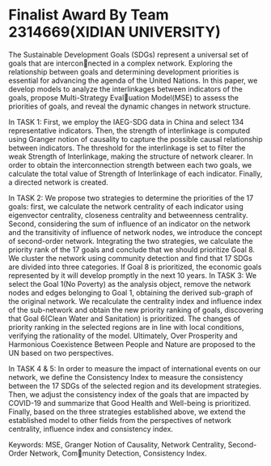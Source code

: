 # Finalist Award By Team 2314669(XIDIAN UNIVERSITY) 

The Sustainable Development Goals (SDGs) represent a universal set of goals that are interconnected in a complex network. Exploring the relationship between goals and determining development priorities is essential for advancing the agenda of the United Nations. In this paper, we develop
models to analyze the interlinkages between indicators of the goals, propose Multi-Strategy Evaluation Model(MSE) to assess the priorities of goals, and reveal the dynamic changes in network
structure.

In TASK 1: First, we employ the IAEG-SDG data in China and select 134 representative indicators. Then, the strength of interlinkage is computed using Granger notion of causality to
capture the possible causal relationship between indicators. The threshold for the interlinkage is set to filter the weak Strength of Interlinkage, making the structure of network clearer. In order to
obtain the interconnection strength between each two goals, we calculate the total value of Strength of Interlinkage of each indicator. Finally, a directed network is created.

In TASK 2: We propose two strategies to determine the priorities of the 17 goals: first, we calculate the network centrality of each indicator using eigenvector centrality, closeness centrality
and betweenness centrality. Second, considering the sum of influence of an indicator on the network and the transitivity of influence of network nodes, we introduce the concept of second-order
network. Integrating the two strategies, we calculate the priority rank of the 17 goals and conclude that we should prioritize Goal 8. We cluster the network using community detection and find that
17 SDGs are divided into three categories. If Goal 8 is prioritized, the economic goals represented by it will develop promptly in the next 10 years.
In TASK 3: We select the Goal 1(No Poverty) as the analysis object, remove the network nodes and edges belonging to Goal 1, obtaining the derived sub-graph of the original network. We
recalculate the centrality index and influence index of the sub-network and obtain the new priority ranking of goals, discovering that Goal 6(Clean Water and Sanitation) is prioritized. The changes of priority ranking in the selected regions are in line with local conditions, verifying the rationality of the model. Ultimately, Over Prosperity and Harmonious Coexistence Between People and Nature
are proposed to the UN based on two perspectives. 

In TASK 4 & 5: In order to measure the impact of international events on our network, we define the Consistency Index to measure the consistency between the 17 SDGs of the selected
region and its development strategies. Then, we adjust the consistency index of the goals that are impacted by COVID-19 and summarize that Good Health and Well-being is prioritized. Finally,
based on the three strategies established above, we extend the established model to other fields from the perspectives of network centrality, influence index and consistency index.

Keywords: MSE, Granger Notion of Causality, Network Centrality, Second-Order Network, Community Detection, Consistency Index.
